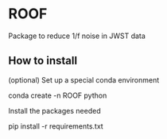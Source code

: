 # ROOF
Package to reduce 1/f noise in JWST data

## How to install
(optional) Set up a special conda environment

   conda create -n ROOF python
   
Install the packages needed

   pip install -r requirements.txt
